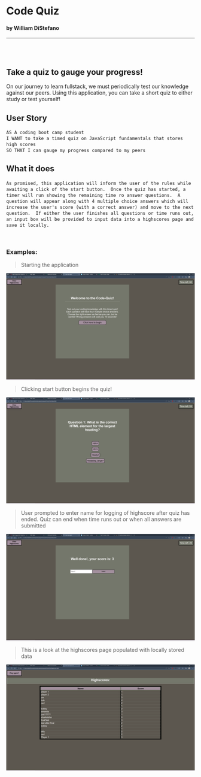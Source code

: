 # Code Quiz
#### by William DiStefano
<hr>
<br>
<br>  

## Take a quiz to gauge your progress!

On our journey to learn fullstack, we must periodically test our knowledge against our peers.  Using this application, you can take a short quiz to either study or test yourself!

## User Story

```
AS A coding boot camp student
I WANT to take a timed quiz on JavaScript fundamentals that stores high scores
SO THAT I can gauge my progress compared to my peers
```

## What it does

```
As promised, this application will inform the user of the rules while awaiting a click of the start button.  Once the quiz has started, a timer will run showing the remaining time ro answer questions.  A question will appear along with 4 multiple choice answers which will increase the user's score (with a correct answer) and move to the next question.  If either the user finishes all questions or time runs out, an input box will be provided to input data into a highscores page and save it locally.
```

<br>

### Examples:

> Starting the application

![initial page on loading application](./Assets/Images/code-quiz1.png)

> Clicking start button begins the quiz!

![clicking start button begins timer and loads question 1](./Assets/Images/code-quiz2.png)

> User prompted to enter name for logging of highscore after quiz has ended.  Quiz can end when time runs out or when all answers are submitted

![finishing quiz prompts highscore data input](./Assets/Images/code-quiz3.png)

> This is a look at the highscores page populated with locally stored data

![highscores page loaded with locally saved data](./Assets/Images/code-quiz4.png)

